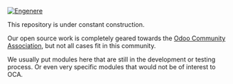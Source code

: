 [![Engenere](https://storage.googleapis.com/eng-imagens/Engenere-Logo2.webp)](#)

This repository is under constant construction.

Our open source work is completely geared towards the [Odoo Community Association](http://odoo-community.org/), but not all cases fit in this community.

We usually put modules here that are still in the development or testing process. Or even very specific modules that would not be of interest to OCA.
